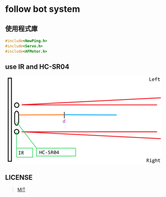 # follow bot system
## 使用程式庫
```ino
#include<NewPing.h>
#include<Servo.h>             
#include<AFMotor.h> 
```
## use IR and HC-SR04
![pic]( ./pic/device.png "icon" )
## LICENSE
>[MIT](./LICENSE)